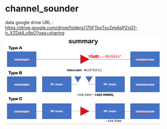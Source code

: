 # channel_sounder
data google drive URL : https://drive.google.com/drive/folders/175FTqvTxvZmjAsPZoG1-h_XZDd4_y9sO?usp=sharing
<img src="./summary.PNG">
